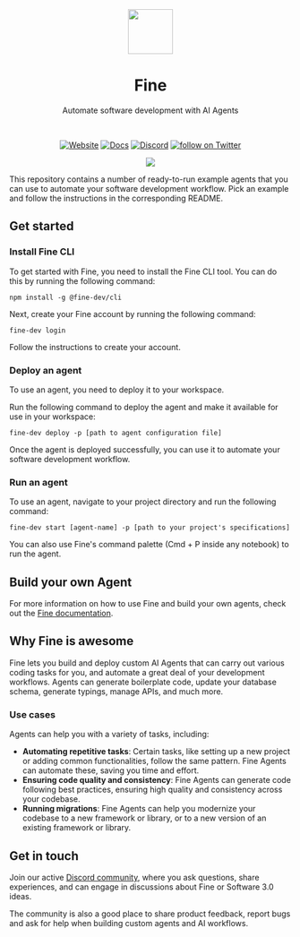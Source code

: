 <div align=center>
    <a href="https://fine.dev">
  <img height="80px" src="https://uploads-ssl.webflow.com/6290be8d112ee934eeb6aaf2/64745d685739d23f87bf7ec1_android-chrome-256x256.png"/>
  </a>
    <br>
  <h1>Fine</h1>
  <p>Automate software development with AI Agents</p>
</div>
<br>
<p align="center">
    <a href="https://thisis.fine.dev/">
      <img src="https://img.shields.io/website?url=https://thisis.fine.dev/" 
          alt="Website"></a>
    <a href="https://docs.fine.dev/">
        <img src="https://img.shields.io/badge/Docs-9654EB"
            alt="Docs"></a>
    <a href="https://discord.gg/nxW8sA5yqe">
        <img src="https://img.shields.io/discord/308323056592486420?logo=discord"
            alt="Discord"></a>
    <a href="https://twitter.com/intent/follow?screen_name=thisisfinedev">
        <img src="https://img.shields.io/twitter/follow/thisisfinedev?style=social&logo=twitter"
            alt="follow on Twitter"></a>
</p> 
<p align="center">
<a href="https://www.fine.dev/">
<img src="https://github.com/finehq/agent-examples/assets/119014147/85f4a895-8377-45bf-840d-ed58decd012a">
<br>
</a>
</p>

This repository contains a number of ready-to-run example agents that you can use to automate your software development workflow.
Pick an example and follow the instructions in the corresponding README.

## Get started

### Install Fine CLI
To get started with Fine, you need to install the Fine CLI tool. You can do this by running the following command:

```
npm install -g @fine-dev/cli
```

Next, create your Fine account by running the following command:

```
fine-dev login
```

Follow the instructions to create your account.

### Deploy an agent
To use an agent, you need to deploy it to your workspace. 

Run the following command to deploy the agent and make it available for use in your workspace:

```
fine-dev deploy -p [path to agent configuration file]
```

Once the agent is deployed successfully, you can use it to automate your software development workflow.

### Run an agent

To use an agent, navigate to your project directory and run the following command:


```
fine-dev start [agent-name] -p [path to your project's specifications]
```

You can also use Fine's command palette (Cmd + P inside any notebook) to run the agent.


## Build your own Agent
For more information on how to use Fine and build your own agents, check out the [Fine documentation](https://docs.fine.dev/).


## Why Fine is awesome
Fine lets you build and deploy custom AI Agents that can carry out various coding tasks for you, and automate a great deal of your development workflows. Agents can generate boilerplate code, update your database schema, generate typings, manage APIs, and much more.

### Use cases

Agents can help you with a variety of tasks, including:

- **Automating repetitive tasks**: Certain tasks, like setting up a new project or adding common functionalities, follow the same pattern. Fine Agents can automate these, saving you time and effort.
- **Ensuring code quality and consistency**: Fine Agents can generate code following best practices, ensuring high quality and consistency across your codebase.
- **Running migrations**: Fine Agents can help you modernize your codebase to a new framework or library, or to a new version of an existing framework or library.


## Get in touch

Join our active [Discord community](https://discord.gg/nxW8sA5yqe), where you ask questions, share experiences, and can engage in discussions about Fine or Software 3.0 ideas.

The community is also a good place to share product feedback, report bugs and ask for help when building custom agents and AI workflows.
